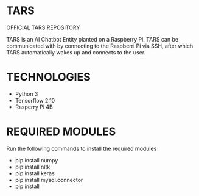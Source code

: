 # TARS
OFFICIAL TARS REPOSITORY

TARS is an AI Chatbot Entity planted on a Raspberry Pi. TARS can be communicated with by connecting to the Raspberri Pi via SSH, after which TARS automatically wakes up and connects to the user. 

# TECHNOLOGIES
- Python 3
- Tensorflow 2.10
- Rasperry Pi 4B 

# REQUIRED MODULES
Run the following commands to install the required modules

- pip install numpy
- pip install nltk
- pip install keras
- pip install mysql.connector
- pip install 
